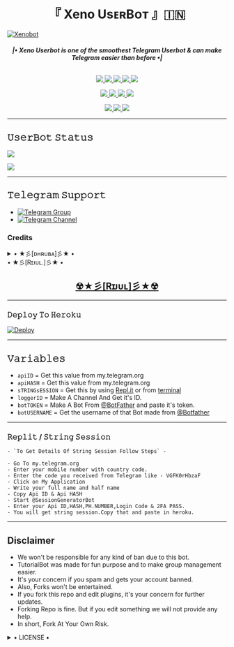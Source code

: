 <h1 align="center">
<b> 『 Xeno UsᴇʀBᴏᴛ 』🇮🇳 </b>
</h1>

[![Xenobot](https://te.legra.ph/file/de7bda5eeb448d89f101e.jpg)](https://github.com/XENO-B0T/Xeno-Userbot)

<h6 align="center">
  <b>|• Xeno Userbot is one of the smoothest Telegram Userbot & can make Telegram easier than before •|</b>
</h6>

<p align="center">
<a href="https://github.com/XENO-B0T/Xeno-Userbot" alt="GitHub closed issues"> <img src="https://img.shields.io/github/issues-closed-raw/LEGEND-OS/LEGENDBOT?style=flat&logo=github&color=success" /> </a>
<a href="https://github.com/XENO-B0T/Xeno-Userbot/graphs/contributors" alt="GitHub contributors"> <img src="https://img.shields.io/github/contributors/LEGEND-OS/LEGENDBOT?style=flat&logo=github" /> </a>
<a href="https://github.com/XENO-B0T/Xeno-Userbot/network/members" alt="GitHub forks"> <img src="https://img.shields.io/github/forks/LEGEND-OS/LEGENDBOT?label=Forks&logo=github" /> </a>
<a href="https://github.com/XENO-B0T/Xeno-Userbot" alt="GitHub closed pull requests"> <img src="https://img.shields.io/github/issues-pr-closed-raw/LEGEND-OS/LEGENDBOT?color=success" /> </a>
<a href="https://github.com/XENO-B0T/Xeno-Userbot" alt="GitHub issues"> <img src="https://img.shields.io/github/issues-raw/LEGEND-OS/LEGENDBOT?style=flat&logo=github&color=yellow" /> </a>
</p>
<p align="center">
<a href="https://www.python.org/" alt="made-with-python"> <img src="https://img.shields.io/badge/Made%20with-Python-1f425f.svg?style=flat&logo=python&color=blue" /> </a>
<a href="https://github.com/XENO-B0T/Xeno-Userbot" alt="Docker!"> <img src="https://aleen42.github.io/badges/src/docker.svg" /> </a>
<a href="https://github.com/XENO-B0T/Xeno-Userbot" alt="GitHub repo size"> <img src="https://img.shields.io/github/repo-size/LEGEND-OS/LEGENDBOT" /> </a>
<a href="https://github.com/XENO-B0T/Xeno-Userbot/blob/master/LICENSE" alt="GPLv3 license"> <img src="https://img.shields.io/badge/License-GPLv3-blue.svg" /> </a>
</p>
<p align="center">
<a href="https://t.me/XenoSupport" alt="Telegram!"> <img src="https://aleen42.github.io/badges/src/telegram.svg" /> </a>
<a href="https://github.com/XENO-B0T/Xeno-Userbot/graphs/commit-activity" alt="Maintenance"> <img src="https://img.shields.io/badge/Maintained%3F-yes-green.svg" /> </a>
<a href="https://makeapullrequest.com" alt="PRs Welcome"> <img src="https://img.shields.io/badge/PRs-welcome-brightgreen.svg?style=flat-square" /> </a>
</p>

------
## 𝚄𝚜𝚎𝚛𝙱𝚘𝚝 𝚂𝚝𝚊𝚝𝚞𝚜 
<p align="left">
    <a href="https://github.com/XENO-B0T/Xeno-Userbot/network/members"><img src="https://img.shields.io/github/forks/LEGEND-OS/LEGENDBOT?label=Forks&logoColor=Black&style=social"></a><p align="left"><a href="https://github.com/LEGEND-OS/LEGENDBOT/stargazers"><img src="https://img.shields.io/github/stars/LEGEND-OS/LEGENDBOT?logoColor=Blue&style=social"></a><p align="left"><a href="https://github.com/LEGEND-OS/LEGENDBOT"></a><p align="left"><a href="https://github.com/LEGEND-OS/LEGENDBOT?"></a>

------
## 𝚃𝚎𝚕𝚎𝚐𝚛𝚊𝚖 𝚂𝚞𝚙𝚙𝚘𝚛𝚝
- [![Telegram Group](https://img.shields.io/badge/Telegram-Group-brightgreen)](https://t.me/XenoChats)
- [![Telegram Channel](https://img.shields.io/badge/Telegram-Channel-brightgreen)](https://t.me/XenoSupport)

      
 ### Credits
      
      
<details>

  <summary> • ★彡[ᴅʜʀᴜʙᴀ]彡★ • </summary>
<h2 align="center"> <a href="https://github.com/Dhrubamoy">☢★彡[ᴅʜʀᴜʙᴀ]彡★☢</a></h2>

</details>

  <summary> • ★彡[Rɪᴊᴜʟ.]彡★ • </summary>
<h2 align="center"> <a href="https://github.com/XENO-B0T">☢★彡[Rɪᴊᴜʟ]彡★☢</a></h2>

</details>

----------

<h3> 𝙳𝚎𝚙𝚕𝚘𝚢 𝚃𝚘 𝙷𝚎𝚛𝚘𝚔𝚞 </h3>

 [![Deploy](https://www.herokucdn.com/deploy/button.svg)](https://heroku.com/deploy?template=https://github.com/Xeno-B0T/Xeno)

---------

## 𝚅𝚊𝚛𝚒𝚊𝚋𝚕𝚎𝚜

- `apiID`  =  Get this value from my.telegram.org
- `apiHASH`  =  Get this value from my.telegram.org
- `sTRINGsESSION`  =  Get this by using [Repl.it](#Repl) or from [terminal](#Terminal)
- `loggerID`  =  Make A Channel And Get it's ID.
- `botTOKEN`  =  Make A Bot From [@BotFather](https://t.me/botfather) and paste it's token.
- `botUSERNAME`  =  Get the username of that Bot made from [@Botfather](https://t.me/botfather)

------
### 𝚁𝚎𝚙𝚕𝚒𝚝 / 𝚂𝚝𝚛𝚒𝚗𝚐 𝚂𝚎𝚜𝚜𝚒𝚘𝚗


    - `To Get Details Of String Session Follow Steps` - 

    - Go To my.telegram.org
    - Enter your mobile number with country code.
    - Enter the code you received from Telegram like - VGFK0rHbzaF
    - Click on My Application
    - Write your full name and half name
    - Copy Api ID & Api HASH
    - Start @SessionGeneratorBot
    - Enter your Api ID,HASH,PH.NUMBER,Login Code & 2FA PASS.
    - You will get string session.Copy that and paste in heroku.

------

## Disclaimer
- We won't be responsible for any kind of ban due to this bot.
- TutorialBot was made for fun purpose and to make group management easier.
- It's your concern if you spam and gets your account banned.
- Also, Forks won't be entertained.
- If you fork this repo and edit plugins, it's your concern for further updates.
- Forking Repo is fine. But if you edit something we will not provide any help.
- In short, Fork At Your Own Risk.

<details>

  <summary> • LICENSE • </summary>

![](https://www.gnu.org/graphics/gplv3-or-later.png)

LEGEND-OS

Poject [Xeno-Userbot](https://github.com/XENO-B0T/Xeno-Userbot) is free software: you can redistribute it and/or modify

it under the terms of the GNU General Public License as published by

the Free Software Foundation, either version 3 of the License, or

(at your option) any later version.

This program is distributed in the hope that it will be useful,

but WITHOUT ANY WARRANTY; without even the implied warranty of

MERCHANTABILITY or FITNESS FOR A PARTICULAR PURPOSE.  See the

GNU General Public License for more details.

You should have received a copy of the GNU General Public License

along with this program. If not, see <https://www.gnu.org/licenses/>.

</details>
